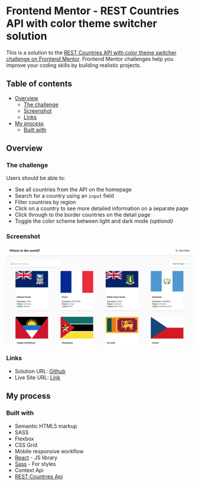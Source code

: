# Frontend Mentor - REST Countries API with color theme switcher solution

This is a solution to the [REST Countries API with color theme switcher challenge on Frontend Mentor](https://www.frontendmentor.io/challenges/rest-countries-api-with-color-theme-switcher-5cacc469fec04111f7b848ca). Frontend Mentor challenges help you improve your coding skills by building realistic projects.

## Table of contents

- [Overview](#overview)
  - [The challenge](#the-challenge)
  - [Screenshot](#screenshot)
  - [Links](#links)
- [My process](#my-process)
  - [Built with](#built-with)

## Overview

### The challenge

Users should be able to:

- See all countries from the API on the homepage
- Search for a country using an `input` field
- Filter countries by region
- Click on a country to see more detailed information on a separate page
- Click through to the border countries on the detail page
- Toggle the color scheme between light and dark mode _(optional)_

### Screenshot

![](./screenshot.png)

### Links

- Solution URL: [Github](https://github.com/ToprakOzgur/flags)
- Live Site URL: [Link](https://incredible-douhua-ef9a85.netlify.app/)

## My process

### Built with

- Semantic HTML5 markup
- SASS
- Flexbox
- CSS Grid
- Mobile responsive workflow
- [React](https://reactjs.org/) - JS library
- [Sass](https://sass-lang.com/) - For styles
- Context Api
- [REST Countries Api](https://restcountries.com/)
